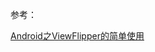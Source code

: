 



参考：

[Android之ViewFlipper的简单使用](https://segmentfault.com/a/1190000009609268#articleHeader2)
















